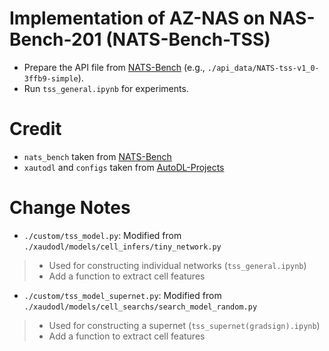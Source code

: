 # Implementation of AZ-NAS on NAS-Bench-201 (NATS-Bench-TSS)
- Prepare the API file from [NATS-Bench](https://github.com/D-X-Y/NATS-Bench/tree/1d4a304ad1906aa5866563438fcbf0d624b7eda2) (e.g., `./api_data/NATS-tss-v1_0-3ffb9-simple`).
- Run `tss_general.ipynb` for experiments.

# Credit
- `nats_bench` taken from [NATS-Bench](https://github.com/D-X-Y/NATS-Bench/tree/1d4a304ad1906aa5866563438fcbf0d624b7eda2)
- `xautodl` and `configs` taken from [AutoDL-Projects](https://github.com/D-X-Y/AutoDL-Projects/tree/f46486e21b71ae6459a700be720d7648b5429569)

# Change Notes
- `./custom/tss_model.py`: Modified from `./xaudodl/models/cell_infers/tiny_network.py`
> *  Used for constructing individual networks (`tss_general.ipynb`)
> *  Add a function to extract cell features

- `./custom/tss_model_supernet.py`: Modified from `./xaudodl/models/cell_searchs/search_model_random.py`
> *  Used for constructing a supernet (`tss_supernet(gradsign).ipynb`)
> *  Add a function to extract cell features